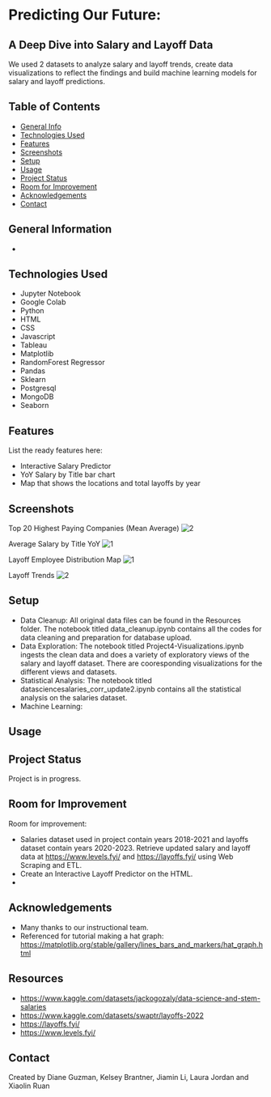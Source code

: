 # Predicting Our Future: 
## A Deep Dive into Salary and Layoff Data
We used 2 datasets to analyze salary and layoff trends, create data visualizations to reflect the findings and build machine learning models for salary and layoff predictions. 


## Table of Contents
* [General Info](#general-information)
* [Technologies Used](#technologies-used)
* [Features](#features)
* [Screenshots](#screenshots)
* [Setup](#setup)
* [Usage](#usage)
* [Project Status](#project-status)
* [Room for Improvement](#room-for-improvement)
* [Acknowledgements](#acknowledgements)
* [Contact](#contact)
<!-- * [License](#license) -->


## General Information
- 


## Technologies Used
- Jupyter Notebook
- Google Colab
- Python
- HTML
- CSS
- Javascript
- Tableau
- Matplotlib
- RandomForest Regressor
- Pandas
- Sklearn
- Postgresql
- MongoDB
- Seaborn



## Features
List the ready features here:
- Interactive Salary Predictor
- YoY Salary by Title bar chart 
- Map that shows the locations and total layoffs by year


## Screenshots
Top 20 Highest Paying Companies (Mean Average)
![2](https://github.com/dianeooty/datascience_salary/assets/117790100/57494e5c-59e1-4bb8-9cc2-8aa5c0cff12d)

Average Salary by Title YoY
![1](https://github.com/dianeooty/datascience_salary/assets/117790100/e6d07154-bbb0-497e-900f-2ab70a7b781e)

Layoff Employee Distribution Map
![1](https://github.com/dianeooty/datascience_salary/assets/117790100/510e3854-9208-488c-9c49-c12f445d91d5)

Layoff Trends 
![2](https://github.com/dianeooty/datascience_salary/assets/117790100/c5667145-ae65-4ef9-b624-958568be0144)

## Setup
- Data Cleanup: All original data files can be found in the Resources folder.  The notebook titled data_cleanup.ipynb contains all the codes for data cleaning and preparation for database upload.
- Data Exploration: The notebook titled Project4-Visualizations.ipynb ingests the clean data and does a variety of exploratory views of the salary and layoff dataset. There are cooresponding visualizations for the different views and datasets.
- Statistical Analysis: The notebook titled datasciencesalaries_corr_update2.ipynb contains all the statistical analysis on the salaries dataset.
- Machine Learning:



## Usage



## Project Status
Project is in progress.


## Room for Improvement

Room for improvement:
- Salaries dataset used in project contain years 2018-2021 and layoffs dataset contain years 2020-2023. Retrieve updated salary and layoff data at https://www.levels.fyi/ and https://layoffs.fyi/ using Web Scraping and ETL.
- Create an Interactive Layoff Predictor on the HTML.
- 


## Acknowledgements
- Many thanks to our instructional team.
- Referenced for tutorial making a hat graph: https://matplotlib.org/stable/gallery/lines_bars_and_markers/hat_graph.html

## Resources
- https://www.kaggle.com/datasets/jackogozaly/data-science-and-stem-salaries
- https://www.kaggle.com/datasets/swaptr/layoffs-2022
- https://layoffs.fyi/
- https://www.levels.fyi/

## Contact
Created by Diane Guzman, Kelsey Brantner, Jiamin Li, Laura Jordan and Xiaolin Ruan

<!-- ## License -->

